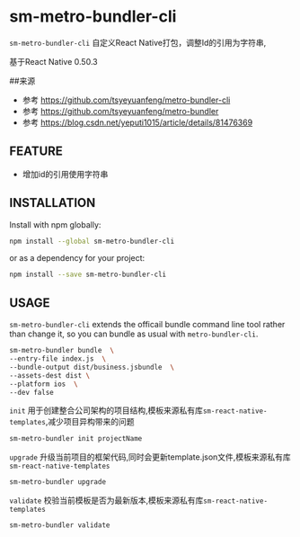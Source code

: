 # sm-metro-bundler-cli
`sm-metro-bundler-cli` 自定义React Native打包，调整Id的引用为字符串,

基于React Native 0.50.3

##来源

- 参考 https://github.com/tsyeyuanfeng/metro-bundler-cli
- 参考 https://github.com/tsyeyuanfeng/metro-bundler
- 参考 https://blog.csdn.net/yeputi1015/article/details/81476369

## FEATURE
- 增加id的引用使用字符串

## INSTALLATION

Install with npm globally:

```bash
npm install --global sm-metro-bundler-cli
```

or as a dependency for your project:

```bash
npm install --save sm-metro-bundler-cli
```

## USAGE
`sm-metro-bundler-cli` extends the officail bundle command line tool rather than change it, so you can bundle as usual with `metro-bundler-cli`.

```bash
sm-metro-bundler bundle  \
--entry-file index.js  \
--bundle-output dist/business.jsbundle  \
--assets-dest dist \
--platform ios  \
--dev false
```

`init` 用于创建整合公司架构的项目结构,模板来源私有库`sm-react-native-templates`,减少项目异构带来的问题

```bash
sm-metro-bundler init projectName
```


`upgrade` 升级当前项目的框架代码,同时会更新template.json文件,模板来源私有库`sm-react-native-templates`

```bash
sm-metro-bundler upgrade
```


`validate` 校验当前模板是否为最新版本,模板来源私有库`sm-react-native-templates`

```bash
sm-metro-bundler validate
```